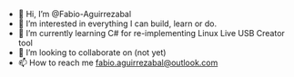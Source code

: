 - 👋 Hi, I’m @Fabio-Aguirrezabal
- 👀 I’m interested in everything I can build, learn or do.
- 🌱 I’m currently learning C# for re-implementing Linux Live USB Creator tool
- 💞️ I’m looking to collaborate on (not yet)
- 📫 How to reach me fabio.aguirrezabal@outlook.com

<!---
Fabio-Aguirrezabal/Fabio-Aguirrezabal is a ✨ special ✨ repository because its `README.md` (this file) appears on your GitHub profile.
You can click the Preview link to take a look at your changes.
--->
